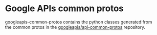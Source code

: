 
# Google APIs common protos

googleapis-common-protos contains the python classes generated from the common
protos in the [googleapis/api-common-protos](https://github.com/googleapis/api-common-protos) repository.